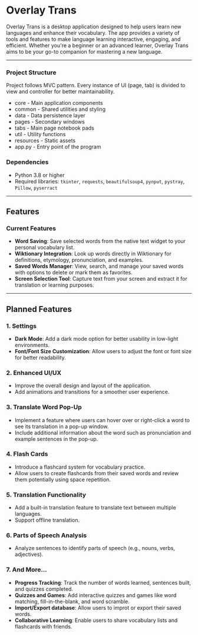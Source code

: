 # Overlay Trans

Overlay Trans is a desktop application designed to help users learn new languages and enhance their vocabulary. The app provides a variety of tools and features to make language learning interactive, engaging, and efficient. Whether you're a beginner or an advanced learner, Overlay Trans aims to be your go-to companion for mastering a new language.

---

### **Project Structure**

Project follows MVC pattern. Every instance of UI (page, tab) is divided to view and controller for better maintainability. 

- core - Main application components
- common - Shared utilities and styling
- data - Data persistence layer
- pages - Secondary windows
- tabs - Main page notebook pads
- util - Utility functions
- resources - Static assets
- app.py - Entry point of the program

### **Dependencies**
- Python 3.8 or higher
- Required libraries: `tkinter`, `requests`, `beautifulsoup4`, `pynput`, `pystray`, `Pillow`, `pyserract`

---

## **Features**

### **Current Features**
- **Word Saving**: Save selected words from the native text widget to your personal vocabulary list.
- **Wiktionary Integration**: Look up words directly in Wiktionary for definitions, etymology, pronunciation, and examples.
- **Saved Words Manager**: View, search, and manage your saved words with options to delete or mark them as favorites.
- **Screen Selection Tool**: Capture text from your screen and extract it for translation or learning purposes.

---

## **Planned Features**

### **1. Settings**
- **Dark Mode**: Add a dark mode option for better usability in low-light environments.
- **Font/Font Size Customization**: Allow users to adjust the font or font size for better readability.

### **2. Enhanced UI/UX**
- Improve the overall design and layout of the application.
- Add animations and transitions for a smoother user experience.

### **3. Translate Word Pop-Up**
- Implement a feature where users can hover over or right-click a word to see its translation in a pop-up window.
- Include additional information about the word such as pronunciation and example sentences in the pop-up.

### **4. Flash Cards**
- Introduce a flashcard system for vocabulary practice.
- Allow users to create flashcards from their saved words and review them potentially using space repetition.

### **5. Translation Functionality**
- Add a built-in translation feature to translate text between multiple languages.
- Support offline translation.

### **6. Parts of Speech Analysis**
- Analyze sentences to identify parts of speech (e.g., nouns, verbs, adjectives).

### **7. And More...**
- **Progress Tracking**: Track the number of words learned, sentences built, and quizzes completed.
- **Quizzes and Games**: Add interactive quizzes and games like word matching, fill-in-the-blank, and word scramble.
- **Import/Export database**: Allow users to improt or export their saved words.
- **Collaborative Learning**: Enable users to share vocabulary lists and flashcards with friends.